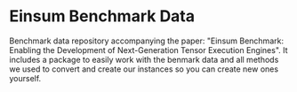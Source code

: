 # Einsum Benchmark Data

Benchmark data repository accompanying the paper: "Einsum Benchmark: Enabling the Development of Next-Generation Tensor Execution Engines". It includes a package to easily work with the benmark data and all methods we used to convert and create our instances so you can create new ones yourself.
